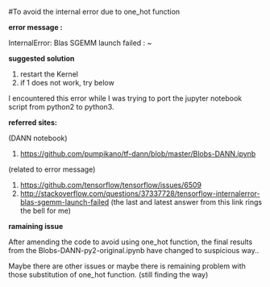 #To avoid the internal error due to one_hot function

**error message :**

InternalError: Blas SGEMM launch failed : ~

**suggested solution**

1. restart the Kernel
2. if 1 does not work, try below

I encountered this error while I was trying to port the jupyter notebook script from python2 to python3.

**referred sites:**

(DANN notebook)

1. https://github.com/pumpikano/tf-dann/blob/master/Blobs-DANN.ipynb

(related to error message)

1. https://github.com/tensorflow/tensorflow/issues/6509
2. http://stackoverflow.com/questions/37337728/tensorflow-internalerror-blas-sgemm-launch-failed (the last and latest answer from this link rings the bell for me)

**ramaining issue**

After amending the code to avoid using one_hot function, the final results from the Blobs-DANN-py2-original.ipynb have changed to suspicious way..

Maybe there are other issues or maybe there is remaining problem with those substitution of one_hot function.  (still finding the way)
